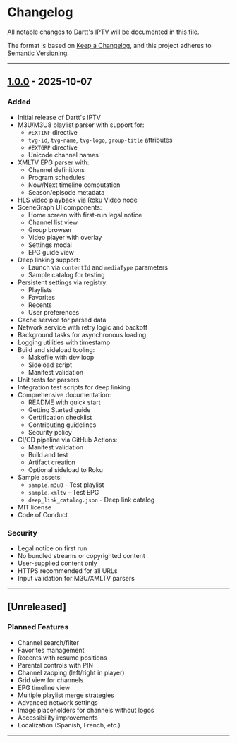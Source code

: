 # Changelog

All notable changes to Dartt's IPTV will be documented in this file.

The format is based on [Keep a Changelog](https://keepachangelog.com/en/1.0.0/),
and this project adheres to [Semantic Versioning](https://semver.org/spec/v2.0.0.html).

---

## [1.0.0] - 2025-10-07

### Added
- Initial release of Dartt's IPTV
- M3U/M3U8 playlist parser with support for:
  - `#EXTINF` directive
  - `tvg-id`, `tvg-name`, `tvg-logo`, `group-title` attributes
  - `#EXTGRP` directive
  - Unicode channel names
- XMLTV EPG parser with:
  - Channel definitions
  - Program schedules
  - Now/Next timeline computation
  - Season/episode metadata
- HLS video playback via Roku Video node
- SceneGraph UI components:
  - Home screen with first-run legal notice
  - Channel list view
  - Group browser
  - Video player with overlay
  - Settings modal
  - EPG guide view
- Deep linking support:
  - Launch via `contentId` and `mediaType` parameters
  - Sample catalog for testing
- Persistent settings via registry:
  - Playlists
  - Favorites
  - Recents
  - User preferences
- Cache service for parsed data
- Network service with retry logic and backoff
- Background tasks for asynchronous loading
- Logging utilities with timestamp
- Build and sideload tooling:
  - Makefile with dev loop
  - Sideload script
  - Manifest validation
- Unit tests for parsers
- Integration test scripts for deep linking
- Comprehensive documentation:
  - README with quick start
  - Getting Started guide
  - Certification checklist
  - Contributing guidelines
  - Security policy
- CI/CD pipeline via GitHub Actions:
  - Manifest validation
  - Build and test
  - Artifact creation
  - Optional sideload to Roku
- Sample assets:
  - `sample.m3u8` - Test playlist
  - `sample.xmltv` - Test EPG
  - `deep_link_catalog.json` - Deep link catalog
- MIT license
- Code of Conduct

### Security
- Legal notice on first run
- No bundled streams or copyrighted content
- User-supplied content only
- HTTPS recommended for all URLs
- Input validation for M3U/XMLTV parsers

---

## [Unreleased]

### Planned Features
- Channel search/filter
- Favorites management
- Recents with resume positions
- Parental controls with PIN
- Channel zapping (left/right in player)
- Grid view for channels
- EPG timeline view
- Multiple playlist merge strategies
- Advanced network settings
- Image placeholders for channels without logos
- Accessibility improvements
- Localization (Spanish, French, etc.)

---

[1.0.0]: https://github.com/Communist-Engineer/Dartts-IPTV/releases/tag/v1.0.0
